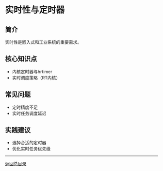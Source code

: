 # 实时性与定时器

## 简介
实时性是嵌入式和工业系统的重要需求。

## 核心知识点
- 内核定时器与hrtimer
- 实时调度策略（RT内核）

## 常见问题
- 定时精度不足
- 实时任务调度延迟

## 实践建议
- 选择合适的定时器
- 优化实时任务优先级

---

[返回总目录](README.md)
